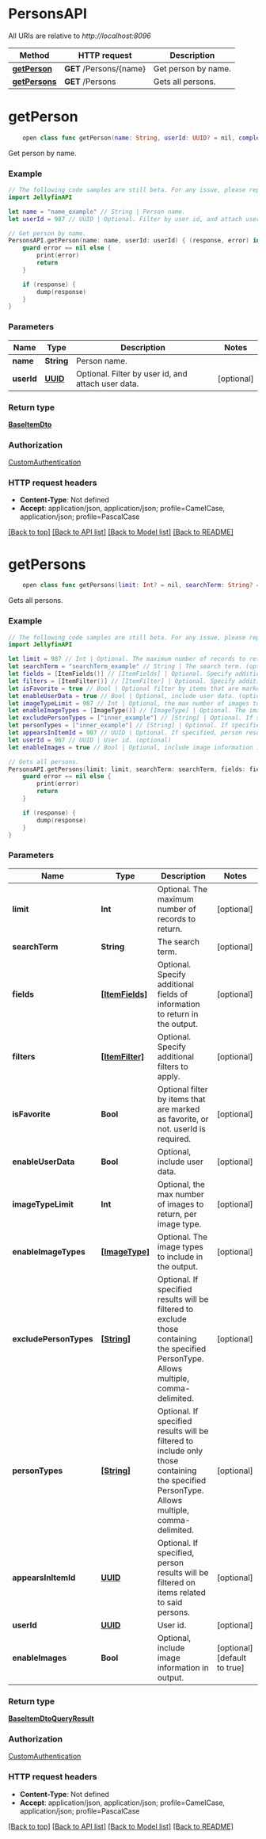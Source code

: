 # PersonsAPI

All URIs are relative to *http://localhost:8096*

Method | HTTP request | Description
------------- | ------------- | -------------
[**getPerson**](PersonsAPI.md#getperson) | **GET** /Persons/{name} | Get person by name.
[**getPersons**](PersonsAPI.md#getpersons) | **GET** /Persons | Gets all persons.


# **getPerson**
```swift
    open class func getPerson(name: String, userId: UUID? = nil, completion: @escaping (_ data: BaseItemDto?, _ error: Error?) -> Void)
```

Get person by name.

### Example 
```swift
// The following code samples are still beta. For any issue, please report via http://github.com/OpenAPITools/openapi-generator/issues/new
import JellyfinAPI

let name = "name_example" // String | Person name.
let userId = 987 // UUID | Optional. Filter by user id, and attach user data. (optional)

// Get person by name.
PersonsAPI.getPerson(name: name, userId: userId) { (response, error) in
    guard error == nil else {
        print(error)
        return
    }

    if (response) {
        dump(response)
    }
}
```

### Parameters

Name | Type | Description  | Notes
------------- | ------------- | ------------- | -------------
 **name** | **String** | Person name. | 
 **userId** | [**UUID**](.md) | Optional. Filter by user id, and attach user data. | [optional] 

### Return type

[**BaseItemDto**](BaseItemDto.md)

### Authorization

[CustomAuthentication](../README.md#CustomAuthentication)

### HTTP request headers

 - **Content-Type**: Not defined
 - **Accept**: application/json, application/json; profile=CamelCase, application/json; profile=PascalCase

[[Back to top]](#) [[Back to API list]](../README.md#documentation-for-api-endpoints) [[Back to Model list]](../README.md#documentation-for-models) [[Back to README]](../README.md)

# **getPersons**
```swift
    open class func getPersons(limit: Int? = nil, searchTerm: String? = nil, fields: [ItemFields]? = nil, filters: [ItemFilter]? = nil, isFavorite: Bool? = nil, enableUserData: Bool? = nil, imageTypeLimit: Int? = nil, enableImageTypes: [ImageType]? = nil, excludePersonTypes: [String]? = nil, personTypes: [String]? = nil, appearsInItemId: UUID? = nil, userId: UUID? = nil, enableImages: Bool? = nil, completion: @escaping (_ data: BaseItemDtoQueryResult?, _ error: Error?) -> Void)
```

Gets all persons.

### Example 
```swift
// The following code samples are still beta. For any issue, please report via http://github.com/OpenAPITools/openapi-generator/issues/new
import JellyfinAPI

let limit = 987 // Int | Optional. The maximum number of records to return. (optional)
let searchTerm = "searchTerm_example" // String | The search term. (optional)
let fields = [ItemFields()] // [ItemFields] | Optional. Specify additional fields of information to return in the output. (optional)
let filters = [ItemFilter()] // [ItemFilter] | Optional. Specify additional filters to apply. (optional)
let isFavorite = true // Bool | Optional filter by items that are marked as favorite, or not. userId is required. (optional)
let enableUserData = true // Bool | Optional, include user data. (optional)
let imageTypeLimit = 987 // Int | Optional, the max number of images to return, per image type. (optional)
let enableImageTypes = [ImageType()] // [ImageType] | Optional. The image types to include in the output. (optional)
let excludePersonTypes = ["inner_example"] // [String] | Optional. If specified results will be filtered to exclude those containing the specified PersonType. Allows multiple, comma-delimited. (optional)
let personTypes = ["inner_example"] // [String] | Optional. If specified results will be filtered to include only those containing the specified PersonType. Allows multiple, comma-delimited. (optional)
let appearsInItemId = 987 // UUID | Optional. If specified, person results will be filtered on items related to said persons. (optional)
let userId = 987 // UUID | User id. (optional)
let enableImages = true // Bool | Optional, include image information in output. (optional) (default to true)

// Gets all persons.
PersonsAPI.getPersons(limit: limit, searchTerm: searchTerm, fields: fields, filters: filters, isFavorite: isFavorite, enableUserData: enableUserData, imageTypeLimit: imageTypeLimit, enableImageTypes: enableImageTypes, excludePersonTypes: excludePersonTypes, personTypes: personTypes, appearsInItemId: appearsInItemId, userId: userId, enableImages: enableImages) { (response, error) in
    guard error == nil else {
        print(error)
        return
    }

    if (response) {
        dump(response)
    }
}
```

### Parameters

Name | Type | Description  | Notes
------------- | ------------- | ------------- | -------------
 **limit** | **Int** | Optional. The maximum number of records to return. | [optional] 
 **searchTerm** | **String** | The search term. | [optional] 
 **fields** | [**[ItemFields]**](ItemFields.md) | Optional. Specify additional fields of information to return in the output. | [optional] 
 **filters** | [**[ItemFilter]**](ItemFilter.md) | Optional. Specify additional filters to apply. | [optional] 
 **isFavorite** | **Bool** | Optional filter by items that are marked as favorite, or not. userId is required. | [optional] 
 **enableUserData** | **Bool** | Optional, include user data. | [optional] 
 **imageTypeLimit** | **Int** | Optional, the max number of images to return, per image type. | [optional] 
 **enableImageTypes** | [**[ImageType]**](ImageType.md) | Optional. The image types to include in the output. | [optional] 
 **excludePersonTypes** | [**[String]**](String.md) | Optional. If specified results will be filtered to exclude those containing the specified PersonType. Allows multiple, comma-delimited. | [optional] 
 **personTypes** | [**[String]**](String.md) | Optional. If specified results will be filtered to include only those containing the specified PersonType. Allows multiple, comma-delimited. | [optional] 
 **appearsInItemId** | [**UUID**](.md) | Optional. If specified, person results will be filtered on items related to said persons. | [optional] 
 **userId** | [**UUID**](.md) | User id. | [optional] 
 **enableImages** | **Bool** | Optional, include image information in output. | [optional] [default to true]

### Return type

[**BaseItemDtoQueryResult**](BaseItemDtoQueryResult.md)

### Authorization

[CustomAuthentication](../README.md#CustomAuthentication)

### HTTP request headers

 - **Content-Type**: Not defined
 - **Accept**: application/json, application/json; profile=CamelCase, application/json; profile=PascalCase

[[Back to top]](#) [[Back to API list]](../README.md#documentation-for-api-endpoints) [[Back to Model list]](../README.md#documentation-for-models) [[Back to README]](../README.md)


